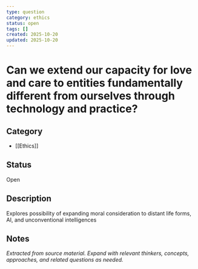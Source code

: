 ```yaml
---
type: question
category: ethics
status: open
tags: []
created: 2025-10-20
updated: 2025-10-20
---
```


# Can we extend our capacity for love and care to entities fundamentally different from ourselves through technology and practice?

## Category

- [[Ethics]]

## Status

Open

## Description

Explores possibility of expanding moral consideration to distant life forms, AI, and unconventional intelligences

## Notes

*Extracted from source material. Expand with relevant thinkers, concepts, approaches, and related questions as needed.*
